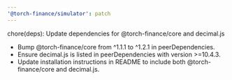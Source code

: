 ```yaml
---
'@torch-finance/simulator': patch
---
```


chore(deps): Update dependencies for @torch-finance/core and decimal.js

- Bump @torch-finance/core from ^1.1.1 to ^1.2.1 in peerDependencies.
- Ensure decimal.js is listed in peerDependencies with version >=10.4.3.
- Update installation instructions in README to include both @torch-finance/core and decimal.js.
